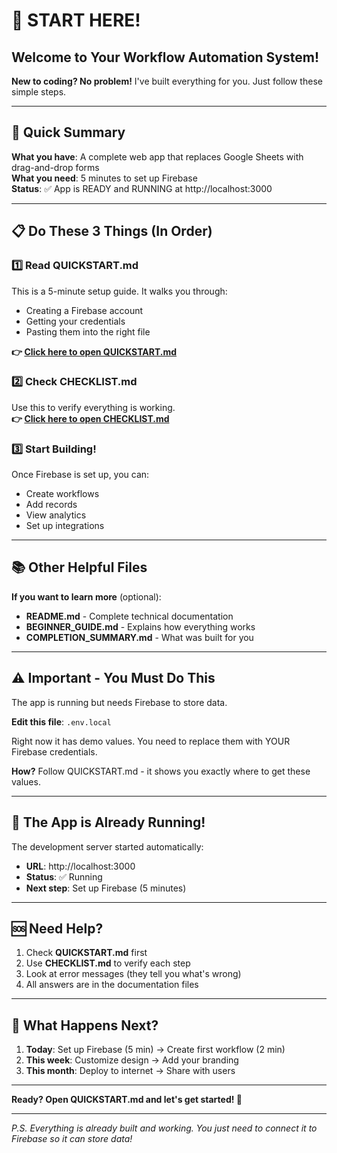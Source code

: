 # 👋 START HERE!

## Welcome to Your Workflow Automation System!

**New to coding? No problem!** I've built everything for you. Just follow these simple steps.

---

## 🎯 Quick Summary

**What you have**: A complete web app that replaces Google Sheets with drag-and-drop forms  
**What you need**: 5 minutes to set up Firebase  
**Status**: ✅ App is READY and RUNNING at http://localhost:3000

---

## 📋 Do These 3 Things (In Order)

### 1️⃣ Read QUICKSTART.md
This is a 5-minute setup guide. It walks you through:
- Creating a Firebase account
- Getting your credentials
- Pasting them into the right file

**👉 [Click here to open QUICKSTART.md](./QUICKSTART.md)**

### 2️⃣ Check CHECKLIST.md  
Use this to verify everything is working.  
**👉 [Click here to open CHECKLIST.md](./CHECKLIST.md)**

### 3️⃣ Start Building!
Once Firebase is set up, you can:
- Create workflows
- Add records
- View analytics
- Set up integrations

---

## 📚 Other Helpful Files

**If you want to learn more** (optional):

- **README.md** - Complete technical documentation
- **BEGINNER_GUIDE.md** - Explains how everything works
- **COMPLETION_SUMMARY.md** - What was built for you

---

## ⚠️ Important - You Must Do This

The app is running but needs Firebase to store data.

**Edit this file**: `.env.local`

Right now it has demo values. You need to replace them with YOUR Firebase credentials.

**How?** Follow QUICKSTART.md - it shows you exactly where to get these values.

---

## 🚀 The App is Already Running!

The development server started automatically:
- **URL**: http://localhost:3000
- **Status**: ✅ Running
- **Next step**: Set up Firebase (5 minutes)

---

## 🆘 Need Help?

1. Check **QUICKSTART.md** first
2. Use **CHECKLIST.md** to verify each step
3. Look at error messages (they tell you what's wrong)
4. All answers are in the documentation files

---

## 🎉 What Happens Next?

1. **Today**: Set up Firebase (5 min) → Create first workflow (2 min)
2. **This week**: Customize design → Add your branding
3. **This month**: Deploy to internet → Share with users

---

**Ready? Open QUICKSTART.md and let's get started! 🚀**

---

_P.S. Everything is already built and working. You just need to connect it to Firebase so it can store data!_
